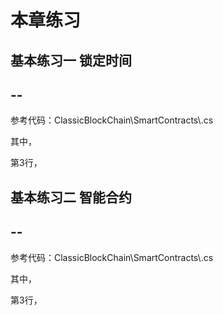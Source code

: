 # 本章练习

## 基本练习一 锁定时间

  --
  --

参考代码：ClassicBlockChain\\SmartContracts\\.cs

其中，

第3行，

## 基本练习二 智能合约

  --
  --

参考代码：ClassicBlockChain\\SmartContracts\\.cs

其中，

第3行，


